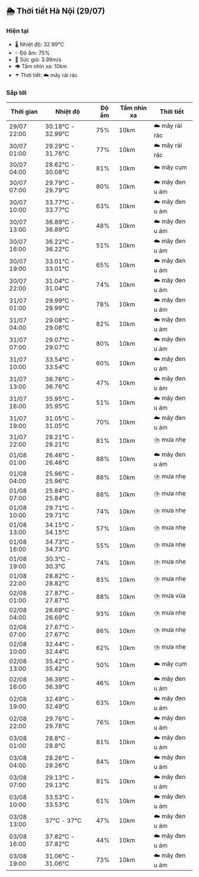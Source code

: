 ## 🌦️ Thời tiết Hà Nội (29/07)

### Hiện tại

- 🌡️ Nhiệt độ: 32.99℃
- 💦 Độ ẩm: 75%
- 💨 Sức gió: 3.99m/s
- 👁️ Tầm nhìn xa: 10km
- ☂️ Thời tiết: ☁️ mây rải rác

### Sắp tới

| Thời gian | Nhiệt độ | Độ ẩm | Tầm nhìn xa | Thời tiết |
| --- | --- | --- | --- | --- |
| 29/07 22:00 | 30.18℃ - 32.99℃ | 75% | 10km | ☁️ mây rải rác |
| 30/07 01:00 | 29.29℃ - 31.76℃ | 77% | 10km | ☁️ mây rải rác |
| 30/07 04:00 | 28.62℃ - 30.08℃ | 81% | 10km | ☁️ mây cụm |
| 30/07 07:00 | 29.79℃ - 29.79℃ | 80% | 10km | ☁️ mây đen u ám |
| 30/07 10:00 | 33.77℃ - 33.77℃ | 63% | 10km | ☁️ mây đen u ám |
| 30/07 13:00 | 36.89℃ - 36.89℃ | 48% | 10km | ☁️ mây đen u ám |
| 30/07 16:00 | 36.22℃ - 36.22℃ | 51% | 10km | ☁️ mây đen u ám |
| 30/07 19:00 | 33.01℃ - 33.01℃ | 65% | 10km | ☁️ mây đen u ám |
| 30/07 22:00 | 31.04℃ - 31.04℃ | 74% | 10km | ☁️ mây đen u ám |
| 31/07 01:00 | 29.99℃ - 29.99℃ | 78% | 10km | ☁️ mây đen u ám |
| 31/07 04:00 | 29.08℃ - 29.08℃ | 82% | 10km | ☁️ mây đen u ám |
| 31/07 07:00 | 29.07℃ - 29.07℃ | 80% | 10km | ☁️ mây đen u ám |
| 31/07 10:00 | 33.54℃ - 33.54℃ | 60% | 10km | ☁️ mây đen u ám |
| 31/07 13:00 | 36.76℃ - 36.76℃ | 47% | 10km | ☁️ mây đen u ám |
| 31/07 16:00 | 35.95℃ - 35.95℃ | 51% | 10km | ☁️ mây đen u ám |
| 31/07 19:00 | 31.05℃ - 31.05℃ | 70% | 10km | ☁️ mây đen u ám |
| 31/07 22:00 | 28.21℃ - 28.21℃ | 81% | 10km | ⛈️ mưa nhẹ |
| 01/08 01:00 | 26.46℃ - 26.46℃ | 88% | 10km | ☁️ mây đen u ám |
| 01/08 04:00 | 25.96℃ - 25.96℃ | 88% | 10km | ⛈️ mưa nhẹ |
| 01/08 07:00 | 25.84℃ - 25.84℃ | 88% | 10km | ⛈️ mưa nhẹ |
| 01/08 10:00 | 29.71℃ - 29.71℃ | 74% | 10km | ⛈️ mưa nhẹ |
| 01/08 13:00 | 34.15℃ - 34.15℃ | 57% | 10km | ⛈️ mưa nhẹ |
| 01/08 16:00 | 34.73℃ - 34.73℃ | 55% | 10km | ⛈️ mưa nhẹ |
| 01/08 19:00 | 30.3℃ - 30.3℃ | 74% | 10km | ⛈️ mưa nhẹ |
| 01/08 22:00 | 28.82℃ - 28.82℃ | 83% | 10km | ⛈️ mưa nhẹ |
| 02/08 01:00 | 27.87℃ - 27.87℃ | 88% | 10km | ⛈️ mưa vừa |
| 02/08 04:00 | 26.69℃ - 26.69℃ | 93% | 10km | ⛈️ mưa nhẹ |
| 02/08 07:00 | 27.67℃ - 27.67℃ | 86% | 10km | ⛈️ mưa nhẹ |
| 02/08 10:00 | 32.44℃ - 32.44℃ | 62% | 10km | ⛈️ mưa nhẹ |
| 02/08 13:00 | 35.42℃ - 35.42℃ | 50% | 10km | ☁️ mây cụm |
| 02/08 16:00 | 36.39℃ - 36.39℃ | 46% | 10km | ☁️ mây đen u ám |
| 02/08 19:00 | 32.49℃ - 32.49℃ | 63% | 10km | ☁️ mây đen u ám |
| 02/08 22:00 | 29.76℃ - 29.76℃ | 76% | 10km | ☁️ mây đen u ám |
| 03/08 01:00 | 28.8℃ - 28.8℃ | 81% | 10km | ☁️ mây đen u ám |
| 03/08 04:00 | 28.26℃ - 28.26℃ | 84% | 10km | ☁️ mây đen u ám |
| 03/08 07:00 | 29.13℃ - 29.13℃ | 81% | 10km | ☁️ mây đen u ám |
| 03/08 10:00 | 33.53℃ - 33.53℃ | 61% | 10km | ☁️ mây đen u ám |
| 03/08 13:00 | 37℃ - 37℃ | 47% | 10km | ☁️ mây đen u ám |
| 03/08 16:00 | 37.82℃ - 37.82℃ | 44% | 10km | ☁️ mây đen u ám |
| 03/08 19:00 | 31.06℃ - 31.06℃ | 73% | 10km | ☁️ mây đen u ám |
